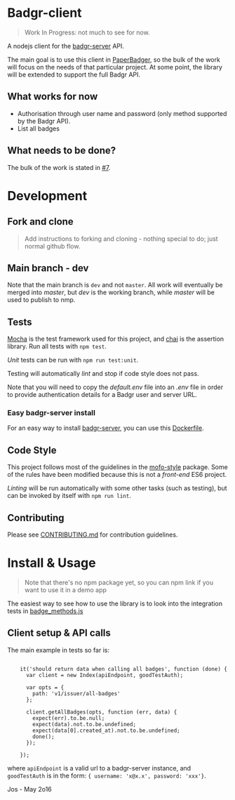 # Badgr-client

> Work In Progress: not much to see for now.

A nodejs client for the [badgr-server](https://github.com/concentricsky/badgr-server) API.

The main goal is to use this client in [PaperBadger](https://github.com/mozillascience/PaperBadger/), so the bulk of the
work will focus on the needs of that particular project. At some point, the library will be extended to support the full Badgr API.

## What works for now
  - Authorisation through user name and password (only method supported by the Badgr API).
  - List all badges

## What needs to be done?
The bulk of the work is stated in [#7](https://github.com/josmas/badgr-client/issues/7).


# Development

## Fork and clone

> Add instructions to forking and cloning - nothing special to do; just normal github flow.

## Main branch - dev
Note that the main branch is `dev` and not `master`. All work will eventually be merged into _master_, but _dev_ is the
working branch, while _master_ will be used to publish to nmp.

## Tests
[Mocha](https://mochajs.org/) is the test framework used for this project, and [chai](http://chaijs.com/api/bdd/) is the assertion library.
Run all tests with `npm test`.

_Unit_ tests can be run with `npm run test:unit`.

Testing will automatically _lint_ and stop if code style does not pass.

Note that you will need to copy the _default.env_ file into an _.env_ file in order to provide authentication details for a Badgr user and server URL.

### Easy badgr-server install
For an easy way to install [badgr-server](https://github.com/concentricsky/badgr-server), you can use this [Dockerfile](https://github.com/josmas/local-badgr-server).

## Code Style
This project follows most of the guidelines in the [mofo-style](https://github.com/MozillaFoundation/mofo-style) package.
Some of the rules have been modified because this is not a _front-end_ ES6 project.

_Linting_ will be run automatically with some other tasks (such as testing), but can be invoked by itself with `npm run lint`.

## Contributing

Please see [CONTRIBUTING.md](CONTRIBUTING.md) for contribution guidelines.

# Install & Usage

> Note that there's no npm package yet, so you can npm link if you want to use it in a demo app

The easiest way to see how to use the library is to look into the integration tests in
[badge_methods.js](https://github.com/josmas/badgr-client/blob/dev/test/integration/badge_methods.js)

## Client setup & API calls

The main example in tests so far is:

```

    it('should return data when calling all badges', function (done) {
      var client = new Index(apiEndpoint, goodTestAuth);

      var opts = {
        path: 'v1/issuer/all-badges'
      };

      client.getAllBadges(opts, function (err, data) {
        expect(err).to.be.null;
        expect(data).not.to.be.undefined;
        expect(data[0].created_at).not.to.be.undefined;
        done();
      });

    });

```

where `apiEndpoint` is a valid url to a badgr-server instance, and `goodTestAuth` is in the form: `{ username: 'x@x.x', password: 'xxx'}`.


Jos - May 2o16
